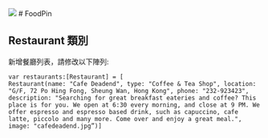 <img src=https://www.ncnu.edu.tw/ncnuweb/units/share/%E5%85%A8%E6%A0%A1%E5%85%B1%E7%94%A8/web_material/images/banner/banner_2.gif>
# FoodPin

## Restaurant 類別

新增餐廳列表，請修改以下陣列:

    var restaurants:[Restaurant] = [
    Restaurant(name: "Cafe Deadend", type: "Coffee & Tea Shop", location: "G/F, 72 Po Hing Fong, Sheung Wan, Hong Kong", phone: "232-923423", 
    description: "Searching for great breakfast eateries and coffee? This place is for you. We open at 6:30 every morning, and close at 9 PM. We offer espresso and espresso based drink, such as capuccino, cafe latte, piccolo and many more. Come over and enjoy a great meal.",
    image: "cafedeadend.jpg”)] 
     
